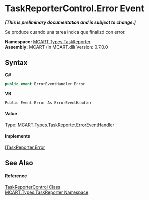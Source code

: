 # TaskReporterControl.Error Event
 _**\[This is preliminary documentation and is subject to change.\]**_

Se produce cuando una tarea indica que finalizó con error.

**Namespace:**&nbsp;<a href="256f3901-18cb-eeca-835c-7de778822db3">MCART.Types.TaskReporter</a><br />**Assembly:**&nbsp;MCART (in MCART.dll) Version: 0.7.0.0

## Syntax

**C#**<br />
``` C#
public event ErrorEventHandler Error
```

**VB**<br />
``` VB
Public Event Error As ErrorEventHandler
```


#### Value
Type: <a href="b7eb24f8-7838-fe20-0c5e-57672b3f9304">MCART.Types.TaskReporter.ErrorEventHandler</a>

#### Implements
<a href="b5e3c3d3-0986-0023-28be-93e3af7424ba">ITaskReporter.Error</a><br />

## See Also


#### Reference
<a href="8772b8d4-cb78-6a2a-83e0-dd746f24cc98">TaskReporterControl Class</a><br /><a href="256f3901-18cb-eeca-835c-7de778822db3">MCART.Types.TaskReporter Namespace</a><br />